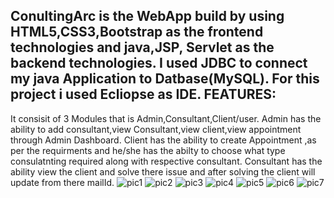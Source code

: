 ConultingArc is the WebApp build by using HTML5,CSS3,Bootstrap as the frontend technologies and java,JSP, Servlet as the backend technologies.
I used JDBC to connect my java Application to Datbase(MySQL).
For this project i used Ecliopse as IDE.
FEATURES:
------------ 
It consisit of 3 Modules that is Admin,Consultant,Client/user.
Admin has the ability to add consultant,view Consultant,view client,view appointment through Admin Dashboard.
Client has the ability to create Appointment ,as per the requirments and he/she has the abilty to choose what type consulatnting required along with respective consultant.
Consultant has the ability view the client and solve there issue and after solving the client will update from there mailId.
![pic1](https://github.com/suv784/ConsultingArc/assets/140892164/97f9ddf0-ebc3-4189-be66-4965a15a348d)
![pic2](https://github.com/suv784/ConsultingArc/assets/140892164/748aaa73-9224-4075-a9e5-4f45b4aac504)
![pic3](https://github.com/suv784/ConsultingArc/assets/140892164/a8252e27-b6db-4a57-94f5-ba7f270cd2d4)
![pic4](https://github.com/suv784/ConsultingArc/assets/140892164/4e68d698-88fb-4148-94f2-364db63f061c)
![pic5](https://github.com/suv784/ConsultingArc/assets/140892164/5f1ea6c5-c12a-4ed4-9ce3-9fa43f411ca3)
![pic6](https://github.com/suv784/ConsultingArc/assets/140892164/47fc8345-134b-454e-a644-16c62549f890)
![pic7](https://github.com/suv784/ConsultingArc/assets/140892164/b53f90fd-9a0a-4eca-b7cb-c6d6f4054940)
